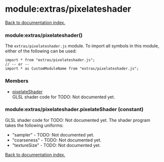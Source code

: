 # module:extras/pixelateshader

[Back to documentation index.](index.md)

<a name='extras_pixelateshader'></a>
### module:extras/pixelateshader()

The <code>extras/pixelateshader.js</code> module.
To import all symbols in this module, either of the following can be used:

    import * from "extras/pixelateshader.js";
    // -- or --
    import * as CustomModuleName from "extras/pixelateshader.js";

### Members

* [pixelateShader](#extras_pixelateshader.pixelateShader)<br>GLSL shader code for TODO: Not documented yet.

<a name='extras_pixelateshader.pixelateShader'></a>
### module:extras/pixelateshader.pixelateShader (constant)

GLSL shader code for TODO: Not documented yet.
The shader program takes the following uniforms:<ul>
<li>"sampler" - TODO: Not documented yet.
<li>"coarseness" - TODO: Not documented yet.
<li>"textureSize" - TODO: Not documented yet.</ul>

[Back to documentation index.](index.md)
